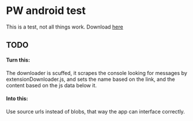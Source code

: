 # PW android test
This is a test, not all things work. Download [here](https://github.com/plugin-warp/android-webkit/releases/tag/alpha)

## TODO
#### Turn this:
The downloader is scuffed, it scrapes the console looking for messages by extensionDownloader.js, and sets the name based on the link, and the content based on the js data below it.
#### Into this:
Use source urls instead of blobs, that way the app can interface correctly.
